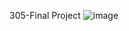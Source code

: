 305-Final Project
![image](https://github.com/user-attachments/assets/ef020096-ebbf-4a3c-962c-476e6f5f075b)
